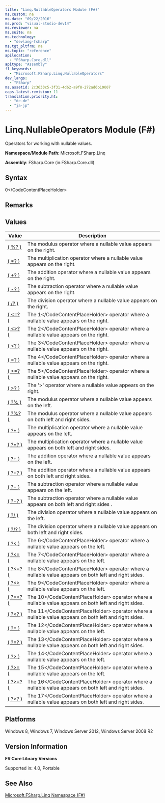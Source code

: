 ```yaml
---
title: "Linq.NullableOperators Module (F#)"
ms.custom: na
ms.date: "09/22/2016"
ms.prod: "visual-studio-dev14"
ms.reviewer: na
ms.suite: na
ms.technology: 
  - "devlang-fsharp"
ms.tgt_pltfrm: na
ms.topic: "reference"
apilocation: 
  - "FSharp.Core.dll"
apitype: "Assembly"
f1_keywords: 
  - "Microsoft.FSharp.Linq.NullableOperators"
dev_langs: 
  - "FSharp"
ms.assetid: 2c3633c5-3f31-4d62-a9f8-272ad6b19007
caps.latest.revision: 11
translation.priority.ht: 
  - "de-de"
  - "ja-jp"
---
```

# Linq.NullableOperators Module (F#)
Operators for working with nullable values.  
  
 **Namespace/Module Path**: Microsoft.FSharp.Linq  
  
 **Assembly**: FSharp.Core (in FSharp.Core.dll)  
  
## Syntax  
  
<CodeContentPlaceHolder>0\</CodeContentPlaceHolder>  
## Remarks  
  
## Values  
  
|Value|Description|  
|-----------|-----------------|  
|[( %? )](../vs140/nullableoperators.-------^t1-^t2-^t3--function--fsharp-.md)|The modulus operator where a nullable value appears on the right.|  
|[( *? )](../vs140/nullableoperators.-------^t1-^t2-^t3--function--fsharp-.md)|The multiplication operator where a nullable value appears on the right.|  
|[( +? )](../vs140/nullableoperators.-------^t1-^t2-^t3--function--fsharp-.md)|The addition operator where a nullable value appears on the right.|  
|[( -? )](../vs140/nullableoperators.-------^t1-^t2-^t3--function--fsharp-1.md)|The subtraction operator where a nullable value appears on the right.|  
|[( /? )](../vs140/nullableoperators.-------^t1-^t2-^t3--function--fsharp-2.md)|The division operator where a nullable value appears on the right.|  
|[( <=? )](../vs140/nullableoperators.---=-----t--function--fsharp-.md)|The <CodeContentPlaceHolder>1\</CodeContentPlaceHolder> operator where a nullable value appears on the right.|  
|[( <>? )](../vs140/nullableoperators.---------t--function--fsharp-.md)|The <CodeContentPlaceHolder>2\</CodeContentPlaceHolder> operator where a nullable value appears on the right.|  
|[( <? )](../vs140/nullableoperators.--------t--function--fsharp-.md)|The <CodeContentPlaceHolder>3\</CodeContentPlaceHolder> operator where a nullable value appears on the right.|  
|[( =? )](../vs140/nullableoperators.--=-----t--function--fsharp-.md)|The <CodeContentPlaceHolder>4\</CodeContentPlaceHolder> operator where a nullable value appears on the right.|  
|[( >=? )](../vs140/nullableoperators.---=-----t--function--fsharp-.md)|The <CodeContentPlaceHolder>5\</CodeContentPlaceHolder> operator where a nullable value appears on the right.|  
|[( >? )](../vs140/nullableoperators.--------t--function--fsharp-.md)|The '>' operator where a nullable value appears on the right.|  
|[( ?% )](../vs140/nullableoperators.------^t1-^t2-^t3--function--fsharp-.md)|The modulus operator where a nullable value appears on the left.|  
|[( ?%? )](../vs140/nullableoperators.--------^t1-^t2-^t3--function--fsharp-.md)|The modulus operator where a nullable value appears on both left and right sides.|  
|[( ?* )](../vs140/nullableoperators.-------^t1-^t2-^t3--function--fsharp-.md)|The multiplication operator where a nullable value appears on the left.|  
|[( ?*? )](../vs140/nullableoperators.--------^t1-^t2-^t3--function--fsharp-.md)|The multiplication operator where a nullable value appears on both left and right sides.|  
|[( ?+ )](../vs140/nullableoperators.-------^t1-^t2-^t3--function--fsharp-.md)|The addition operator where a nullable value appears on the left.|  
|[( ?+? )](../vs140/nullableoperators.--------^t1-^t2-^t3--function--fsharp-.md)|The addition operator where a nullable value appears on both left and right sides.|  
|[( ?- )](../vs140/nullableoperators.-------^t1-^t2-^t3--function--fsharp-1.md)|The subtraction operator where a nullable value appears on the left.|  
|[( ?-? )](../vs140/nullableoperators.--------^t1-^t2-^t3--function--fsharp-1.md)|The subtraction operator where a nullable value appears on both left and right sides .|  
|[( ?/ )](../vs140/nullableoperators.-------^t1-^t2-^t3--function--fsharp-2.md)|The division operator where a nullable value appears on the left.|  
|[( ?/? )](../vs140/nullableoperators.--------^t1-^t2-^t3--function--fsharp-2.md)|The division operator where a nullable value appears on both left and right sides.|  
|[( ?< )](../vs140/nullableoperators.--------t--function--fsharp-.md)|The <CodeContentPlaceHolder>6\</CodeContentPlaceHolder> operator where a nullable value appears on the left.|  
|[( ?<= )](../vs140/nullableoperators.----=----t--function--fsharp-.md)|The <CodeContentPlaceHolder>7\</CodeContentPlaceHolder> operator where a nullable value appears on the left.|  
|[( ?<=? )](../vs140/nullableoperators.----=-----t--function--fsharp-.md)|The <CodeContentPlaceHolder>8\</CodeContentPlaceHolder> operator where a nullable value appears on both left and right sides.|  
|[( ?<> )](../vs140/nullableoperators.---------t--function--fsharp-.md)|The <CodeContentPlaceHolder>9\</CodeContentPlaceHolder> operator where a nullable value appears on the left.|  
|[( ?<>? )](../vs140/nullableoperators.----------t--function--fsharp-.md)|The <CodeContentPlaceHolder>10\</CodeContentPlaceHolder> operator where a nullable value appears on both left and right sides.|  
|[( ?<? )](../vs140/nullableoperators.---------t--function--fsharp-.md)|The <CodeContentPlaceHolder>11\</CodeContentPlaceHolder> operator where a nullable value appears on both left and right sides.|  
|[( ?= )](../vs140/nullableoperators.---=----t--function--fsharp-.md)|The <CodeContentPlaceHolder>12\</CodeContentPlaceHolder> operator where a nullable value appears on the left.|  
|[( ?=? )](../vs140/nullableoperators.---=-----t--function--fsharp-.md)|The <CodeContentPlaceHolder>13\</CodeContentPlaceHolder> operator where a nullable value appears on both left and right sides.|  
|[( ?> )](../vs140/nullableoperators.--------t--function--fsharp-.md)|The <CodeContentPlaceHolder>14\</CodeContentPlaceHolder> operator where a nullable value appears on the left.|  
|[( ?>= )](../vs140/nullableoperators.----=----t--function--fsharp-.md)|The <CodeContentPlaceHolder>15\</CodeContentPlaceHolder> operator where a nullable value appears on the left.|  
|[( ?>=? )](../vs140/nullableoperators.----=-----t--function--fsharp-.md)|The <CodeContentPlaceHolder>16\</CodeContentPlaceHolder> operator where a nullable value appears on both left and right sides.|  
|[( ?>? )](../vs140/nullableoperators.---------t--function--fsharp-.md)|The <CodeContentPlaceHolder>17\</CodeContentPlaceHolder> operator where a nullable value appears on both left and right sides.|  
  
## Platforms  
 Windows 8, Windows 7, Windows Server 2012, Windows Server 2008 R2  
  
## Version Information  
 **F# Core Library Versions**  
  
 Supported in: 4.0, Portable  
  
## See Also  
 [Microsoft.FSharp.Linq Namespace (F#)](../vs140/microsoft.fsharp.linq-namespace--fsharp-.md)